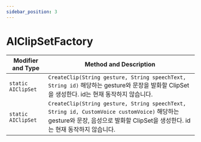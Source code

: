 ```yaml
---
sidebar_position: 3
---
```


# AIClipSetFactory

| Modifier and Type  | Method and Description                                       |
| ------------------ | ------------------------------------------------------------ |
| `static AIClipSet` | `CreateClip(String gesture, String speechText, String id)` 해당하는 gesture와 문장을 발화할 ClipSet을 생성한다. id는 현재 동작하지 않습니다.                          |
| `static AIClipSet` | `CreateClip(String gesture, String speechText, String id, CustomVoice customVoice)` 해당하는 gesture와 문장, 음성으로 발화할 ClipSet을 생성한다. id는 현재 동작하지 않습니다. |